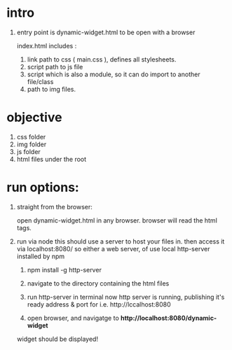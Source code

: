 # intro

1. entry point is dynamic-widget.html to be open with a browser


    index.html includes :
    1. link path to css ( main.css ), defines all stylesheets.
    2. script path to js file
    3. script which is also a module, so it can do import to another file/class
    3. path to img files.

# objective
1. css folder
2. img folder
3. js folder
4. html files under the root

# run options:
1. straight from the browser:

    
    
    open dynamic-widget.html in any browser. browser will read the html tags.
2. run via node
    this should use a server to host your files in.
    then access it via localhost:8080/<your html file>
    so either a web server, of use local http-server installed by npm


    1. npm install -g http-server
    2. navigate to the directory containing the html files
    3. run http-server in terminal
    now http server is running, publishing it's ready address & port
    for i.e. http://lccalhost:8080
    
    4. open browser, and navigatge to **http://localhost:8080/dynamic-widget**
    
    widget should be displayed!
    